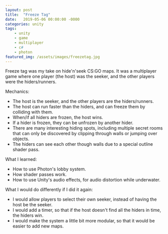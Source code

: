 ```yaml
---
layout: post
title:  "Freeze Tag"
date:   2019-05-06 00:00:00 -0000
categories: unity
tags:
    - unity
    - game
    - multiplayer
    - c#
    - photon
featured_img: /assets/images/freezetag.jpg
---
```


Freeze tag was my take on hide'n'seek CS:GO maps. It was a multiplayer game where one player (the host) was the seeker, and the other players were the hiders/runners.

Mechanics:
* The host is the seeker, and the other players are the hiders/runners.
* The host can run faster than the hiders, and can freeze them by colliding with them.
* When/if all hiders are frozen, the host wins.
* If a hider is frozen, they can be unfrozen by another hider.
* There are many interesting hiding spots, including multiple secret rooms that can only be discovered by clipping through walls or jumping over objects.
* The hiders can see each other though walls due to a special outline shader pass.

What I learned:
* How to use Photon's lobby system.
* How shader passes work.
* How to use Unity's audio effects, for audio distortion while underwater.

What I would do differently if I did it again:
* I would allow players to select their own seeker, instead of having the host be the seeker.
* I would add a timer, so that if the host doesn't find all the hiders in time, the hiders win.
* I would make the system a little bit more modular, so that it would be easier to add new maps.
